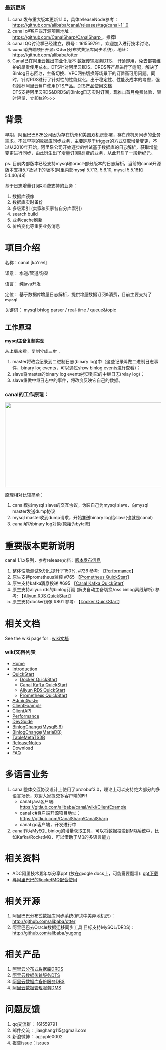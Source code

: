 <div class="blog_content">
    <div class="iteye-blog-content-contain">

<h3>最新更新</h3>
<ol>
<li>canal发布重大版本更新1.1.0，具体releaseNode参考：<a href="https://github.com/alibaba/canal/releases/tag/canal-1.1.0">https://github.com/alibaba/canal/releases/tag/canal-1.1.0</a></li>
<li>canal c#客户端开源项目地址：<a href="https://github.com/CanalSharp/CanalSharp"> https://github.com/CanalSharp/CanalSharp </a>，推荐! </li>
<li>canal QQ讨论群已经建立，群号：161559791 ，欢迎加入进行技术讨论。</li>
<li>canal消费端项目开源: Otter(分布式数据库同步系统)，地址：<a href="https://github.com/alibaba/otter">https://github.com/alibaba/otter</a></li>

<li>Canal已在阿里云推出商业化版本 <a href="https://www.aliyun.com/product/dts?spm=a2c4g.11186623.cloudEssentials.80.srdwr7">数据传输服务DTS</a>， 开通即用，免去部署维护的昂贵使用成本。DTS针对阿里云RDS、DRDS等产品进行了适配，解决了Binlog日志回收，主备切换、VPC网络切换等场景下的订阅高可用问题。同时，针对RDS进行了针对性的性能优化。出于稳定性、性能及成本的考虑，强烈推荐阿里云用户使用DTS产品。<a href="https://help.aliyun.com/document_detail/26592.html?spm=a2c4g.11174283.6.539.t1Y91E">DTS产品使用文档</a></li>
DTS支持阿里云RDS&DRDS的Binlog日志实时订阅，现推出首月免费体验，限时限量，<a href="https://common-buy.aliyun.com/?commodityCode=dtspre&request=%7b%22dts_function%22%3a%22data_subscribe%22%7d">立即体验>>></a>
</ol>

<h1>背景</h1>
<p style="font-size: 14px;">   早期，阿里巴巴B2B公司因为存在杭州和美国双机房部署，存在跨机房同步的业务需求。不过早期的数据库同步业务，主要是基于trigger的方式获取增量变更，不过从2010年开始，阿里系公司开始逐步的尝试基于数据库的日志解析，获取增量变更进行同步，由此衍生出了增量订阅&amp;消费的业务，从此开启了一段新纪元。</p>
<p style="font-size: 14px;">   ps. 目前内部版本已经支持mysql和oracle部分版本的日志解析，当前的canal开源版本支持5.7及以下的版本(阿里内部mysql 5.7.13, 5.6.10, mysql 5.5.18和5.1.40/48)</p>
<p style="font-size: 14px;"> </p>
<p style="font-size: 14px;">基于日志增量订阅&amp;消费支持的业务：</p>
<ol style="font-size: 14px;">
<li>数据库镜像</li>
<li>数据库实时备份</li>
<li>多级索引 (卖家和买家各自分库索引)</li>
<li>search build</li>
<li>业务cache刷新</li>
<li>价格变化等重要业务消息</li>
</ol>
<h1>项目介绍</h1>
<p style="font-size: 14px;">   名称：canal [kə'næl]</p>
<p style="font-size: 14px;">   译意： 水道/管道/沟渠 </p>
<p style="font-size: 14px;">   语言： 纯java开发</p>
<p style="font-size: 14px;">   定位： 基于数据库增量日志解析，提供增量数据订阅&amp;消费，目前主要支持了mysql</p>
<p style="font-size: 14px;">   关键词： mysql binlog parser / real-time / queue&topic </p>
<p style="font-size: 14px;"> </p>
<h2>工作原理</h2>
<h3 style="font-size: 14px;">mysql主备复制实现</h3>
<p><img src="http://dl.iteye.com/upload/attachment/0080/3086/468c1a14-e7ad-3290-9d3d-44ac501a7227.jpg" alt=""><br> 从上层来看，复制分成三步：
<ol>
<li>master将改变记录到二进制日志(binary log)中（这些记录叫做二进制日志事件，binary log events，可以通过show binlog events进行查看）；</li>
<li>slave将master的binary log events拷贝到它的中继日志(relay log)；</li>
<li>slave重做中继日志中的事件，将改变反映它自己的数据。</li>
</ol>
<h3>canal的工作原理：</h3>
<p><img width="590" src="http://dl.iteye.com/upload/attachment/0080/3107/c87b67ba-394c-3086-9577-9db05be04c95.jpg" alt="" height="273">
<p>原理相对比较简单：</p>
<ol>
<li>canal模拟mysql slave的交互协议，伪装自己为mysql slave，向mysql master发送dump协议</li>
<li>mysql master收到dump请求，开始推送binary log给slave(也就是canal)</li>
<li>canal解析binary log对象(原始为byte流)</li>
</ol>

<h1>重要版本更新说明</h1>

canal 1.1.x系列，参考release文档：<a href="https://github.com/alibaba/canal/releases">版本发布信息</a>

1. 整体性能测试&优化,提升了150%. #726 参考: 【[Performance](https://github.com/alibaba/canal/wiki/Performance)】
2. 原生支持prometheus监控 #765 【[Prometheus QuickStart](https://github.com/alibaba/canal/wiki/Prometheus-QuickStart)】
3. 原生支持kafka消息投递 #695 【[Canal Kafka QuickStart](https://github.com/alibaba/canal/wiki/Canal-Kafka-QuickStart)】
4. 原生支持aliyun rds的binlog订阅 (解决自动主备切换/oss binlog离线解析) 参考: 【[Aliyun RDS QuickStart](https://github.com/alibaba/canal/wiki/aliyun-RDS-QuickStart)】
5. 原生支持docker镜像 #801 参考:  【[Docker QuickStart](https://github.com/alibaba/canal/wiki/Docker-QuickStart)】

<h1>相关文档</h1>

See the wiki page for : <a href="https://github.com/alibaba/canal/wiki" >wiki文档</a>

<h3><a name="table-of-contents" class="anchor" href="#table-of-contents"><span class="mini-icon mini-icon-link"></span></a>wiki文档列表</h3>
<ul>
<li><a class="internal present" href="/alibaba/canal/wiki/Home">Home</a></li>
<li><a class="internal present" href="/alibaba/canal/wiki/Introduction">Introduction</a></li>
<li>
<a class="internal present" href="/alibaba/canal/wiki/QuickStart">QuickStart</a>
<ul>
<li><a class="internal present" href="/alibaba/canal/wiki/Docker-QuickStart">Docker QuickStart</a></li>
<li><a class="internal present" href="/alibaba/canal/wiki/Canal-Kafka-QuickStart">Canal Kafka QuickStart</a></li>
<li><a class="internal present" href="/alibaba/canal/wiki/aliyun-RDS-QuickStart">Aliyun RDS QuickStart</a></li>
<li><a class="internal present" href="/alibaba/canal/wiki/Prometheus-QuickStart">Prometheus QuickStart</a></li>
</ul>
</li>
<li><a class="internal present" href="/alibaba/canal/wiki/AdminGuide">AdminGuide</a></li>
<li><a class="internal present" href="/alibaba/canal/wiki/ClientExample">ClientExample</a></li>
<li><a class="internal present" href="/alibaba/canal/wiki/ClientAPI">ClientAPI</a></li>
<li><a class="internal present" href="/alibaba/canal/wiki/Performance">Performance</a></li>
<li><a class="internal present" href="/alibaba/canal/wiki/DevGuide">DevGuide</a></li>
<li><a class="internal present" href="/alibaba/canal/wiki/BinlogChange%28mysql5.6%29">BinlogChange(Mysql5.6)</a></li>
<li><a class="internal present" href="/alibaba/canal/wiki/BinlogChange%28MariaDB%29">BinlogChange(MariaDB)</a></li>
<li><a class="internal present" href="/alibaba/canal/wiki/TableMetaTSDB">TableMetaTSDB</a></li>
<li><a href="http://alibaba.github.com/canal/release.html">ReleaseNotes</a></li>
<li><a href="https://github.com/alibaba/canal/releases">Download</a></li>
<li><a class="internal present" href="/alibaba/canal/wiki/FAQ">FAQ</a></li>
</ul>

<h1>多语言业务</h1>

1. canal整体交互协议设计上使用了protobuf3.0，理论上可以支持绝大部分的多语言场景，欢迎大家提交多客户端的PR
    * canal java客户端: <a href="https://github.com/alibaba/canal/wiki/ClientExample"> https://github.com/alibaba/canal/wiki/ClientExample </a>
    * canal c#客户端开源项目地址：<a href="https://github.com/CanalSharp/CanalSharp"> https://github.com/CanalSharp/CanalSharp </a>
    * canal go客户端，开发进行中
2. canal作为MySQL binlog的增量获取工具，可以将数据投递到MQ系统中，比如Kafka/RocketMQ，可以借助于MQ的多语言能力 

<h1>相关资料</h1>

* ADC阿里技术嘉年华分享ppt (放在google docs上，可能需要翻墙): <a href="https://docs.google.com/presentation/d/1MkszUPYRDkfVPz9IqOT1LLT5d9tuwde_WC8GZvjaDRg/edit?usp=sharing">ppt下载</href>  
* [与阿里巴巴的RocketMQ配合使用](https://github.com/alibaba/RocketMQ)

<h1>相关开源</h1>
<ol>
<li>阿里巴巴分布式数据库同步系统(解决中美异地机房)：<a href="http://github.com/alibaba/otter">http://github.com/alibaba/otter</a></li>
<li>阿里巴巴去Oracle数据迁移同步工具(目标支持MySQL/DRDS)：<a href="http://github.com/alibaba/yugong">http://github.com/alibaba/yugong</a></li>
</ol>

<h1>相关产品</h1>
<ol>
<li><a href="https://www.aliyun.com/product/drds?spm=5176.55326.cloudEssentials.71.69fd227dRPZj9K">阿里云分布式数据库DRDS</a></li>
<li><a href="https://www.aliyun.com/product/dts?spm=5176.7947010.cloudEssentials.80.33f734f4JOAxSP">阿里云数据传输服务DTS</a></li>
<li><a href="https://www.aliyun.com/product/dbs?spm=5176.54487.cloudEssentials.83.34b851a8GmVZg6">阿里云数据库备份服务DBS</a></li>
<li><a href="https://www.aliyun.com/product/dms?spm=5176.169464.cloudEssentials.81.2e1066feC1sBBL">阿里云数据管理服务DMS</a></li>
</ol>

<h1>问题反馈</h1>
<ol>
<li>qq交流群： 161559791 </li>
<li>邮件交流： jianghang115@gmail.com </li>
<li>新浪微博： agapple0002 </li>
<li>报告issue：<a href="https://github.com/alibaba/canal/issues">issues</a></li>
</ol>

